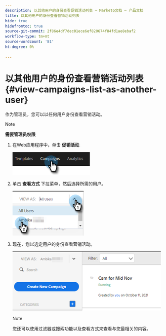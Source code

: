 ```yaml
---
description: 以其他用户的身份查看促销活动列表 — Marketo文档 — 产品文档
title: 以其他用户的身份查看营销活动列表
hide: true
hidefromtoc: true
source-git-commit: 2f86e4df7dec01ece6ef820674f84fd1ae8ebaf2
workflow-type: tm+mt
source-wordcount: '81'
ht-degree: 0%

---
```


# 以其他用户的身份查看营销活动列表 {#view-campaigns-list-as-another-user}

作为管理员，您可以以任何用户身份查看营销活动。

>[!NOTE]
>
>**需要管理员权限**

1. 在Web应用程序中，单击 **促销活动**.

   ![](assets/view-campaigns-list-as-another-user-1.png)

1. 单击 **查看方式** 下拉菜单，然后选择所需的用户。

   ![](assets/view-campaigns-list-as-another-user-2.png)

1. 现在，您以选定用户的身份查看营销活动。

   ![](assets/view-campaigns-list-as-another-user-3.png)

   >[!NOTE]
   >
   >您还可以使用过滤器或搜索功能以及查看方式来查看与您最相关的内容。
